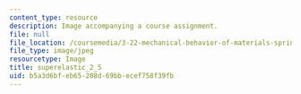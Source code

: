 ```yaml
---
content_type: resource
description: Image accompanying a course assignment.
file: null
file_location: /coursemedia/3-22-mechanical-behavior-of-materials-spring-2008/b5a3d6bfeb65208d69bbecef758f39fb_superelastic_2_5.jpg
file_type: image/jpeg
resourcetype: Image
title: superelastic_2_5
uid: b5a3d6bf-eb65-208d-69bb-ecef758f39fb
---
```

